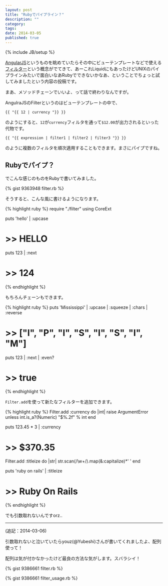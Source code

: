 ```yaml
---
layout: post
title: "Rubyでパイプライン？"
description: ""
category: 
tags: 
date: 2014-03-05
published: true
---
```

{% include JB/setup %}

[AngularJS](http://angularjs.org/ "AngularJS — Superheroic JavaScript MVW Framework")というものを眺めていたらその中にビューテンプレートなどで使える[フィルター](http://js.studio-kingdom.com/angularjs/guide/filter "フィルターについて | AngularJS 1.2 日本語リファレンス | js STUDIO")という概念がでてきて、あーこれLiquidにもあったけどUNIXのパイプラインみたいで面白いなあRubyでできないかなあ、ということでちょっと試してみましたという内容の投稿です。

まあ、メソッドチェーンでいいよ、って話で終わりなんですが。

AngulraJSのFilterというのはビューテンプレートの中で、

    {{ "{{ 12 | currency "}} }}

のようにすると、`12`が`currency`フィルタを通って`$12.00`が出力されるといった代物です。

    {{ "{{ expression | filter1 | filter2 | filter3 "}} }}

のように複数のフィルタを順次適用することもできます。まさにパイプですね。

## Rubyでパイプ？

でこんな感じのものをRubyで書いてみました。

{% gist 9363948 filter.rb %}

そうすると、こんな風に書けるようになります。

{% highlight ruby %}
require "./filter"
using CoreExt

puts 'hello' | :upcase

# >> HELLO

puts 123 | :next

# >> 124
{% endhighlight %}

もちろんチェーンもできます。

{% highlight ruby %}
puts 'Mississippi' | :upcase | :squeeze | :chars | :reverse

# >> ["I", "P", "I", "S", "I", "S", "I", "M"]

puts 123 | :next | :even?

# >> true
{% endhighlight %}


`Filter.add`を使って新たなフィルターを追加できます。

{% highlight ruby %}
Filter.add :currency do |int|
  raise ArgumentError unless int.is_a?(Numeric)
  "$%.2f" % int
end

puts 123.45 * 3 | :currency

# >> $370.35

Filter.add :titleize do |str|
  str.scan(/\w+/).map(&:capitalize)*' '
end

puts 'ruby on rails' | :titleize

# >> Ruby On Rails
{% endhighlight %}

でも引数取れないんですorz..

---

(追記：2014-03-06)

引数取れないと泣いていたらyouz(@Yubeshi)さんが書いてくれましたよ、配列使って！

配列は気が付かなかったけど最良の方法な気がします。スバラシイ！

{% gist 9386661 filter.rb %}

{% gist 9386661 filter_usage.rb %}


